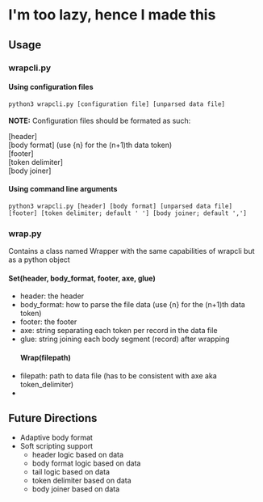 <h1>I'm too lazy, hence I made this</h1>
<h2>Usage</h2>
<h3>wrapcli.py</h3>
<h4>Using configuration files</h4>
<code>python3 wrapcli.py [configuration file] [unparsed data file]</code>
<br><br><b>NOTE:</b> Configuration files should be formated as such:

  [header]<br>
  [body format] (use {n} for the (n+1)th data token)<br>
  [footer]<br>
  [token delimiter]<br>
  [body joiner]<br>

<h4>Using command line arguments</h4>
<code>python3 wrapcli.py [header] [body format] [unparsed data file] [footer] [token delimiter; default ' '] [body joiner; default ',']</code>

<h3>wrap.py</h3>
Contains a class named Wrapper with the same capabilities of wrapcli but as a python object
<h4>Set(header, body_format, footer, axe, glue)</h4>
<ul>
<li>header: the header</li>
<li>body_format: how to parse the file data (use {n} for the (n+1)th data token)</li>
<li>footer: the footer</li>
<li>axe: string separating each token per record in the data file</li>
<li>glue: string joining each body segment (record) after wrapping</li>
<h4>Wrap(filepath)</h4>
<li>filepath: path to data file (has to be consistent with axe aka token_delimiter)</li>
<li></li>
</ul>
<h2>Future Directions</h2>
<ul>
  <li>Adaptive body format</li>
  <li>Soft scripting support<ul>
    <li>header logic based on data</li>
    <li>body format logic based on data</li>
    <li>tail logic based on data</li>
    <li>token delimiter based on data</li>
    <li>body joiner based on data</li>
  </ul></li>
</ul>
